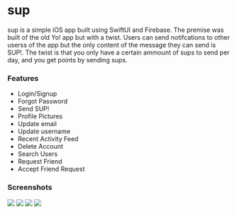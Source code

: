 # sup

sup is a simple iOS app built using SwiftUI and Firebase. The premise was built of the old Yo! app but with a twist. Users can send notifcations to other
userss of the app but the only content of the message they can send is SUP!. The twist is that you only have a certain ammount of sups to send per day,
and you get points by sending sups.

### Features
- Login/Signup
- Forgot Password
- Send SUP!
- Profile Pictures
- Update email
- Update username
- Recent Activity Feed
- Delete Account
- Search Users
- Request Friend
- Accept Friend Request

### Screenshots
![](images/home.PNG)
![](images/activity.PNG)
![](images/profile.PNG)
![](images/search_friends.PNG)
